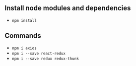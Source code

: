 ## Install node modules and dependencies
- ``` npm install ```

## Commands
- ``` npm i axios ```
- ``` npm i --save react-redux ```
- ``` npm i --save redux redux-thunk ```